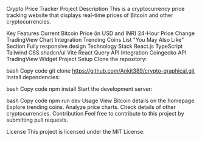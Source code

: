 Crypto Price Tracker
Project Description
This is a cryptocurrency price tracking website that displays real-time prices of Bitcoin and other cryptocurrencies.

Key Features
Current Bitcoin Price (in USD and INR)
24-Hour Price Change
TradingView Chart Integration
Trending Coins List
"You May Also Like" Section
Fully responsive design
Technology Stack
React.js
TypeScript
Tailwind CSS
shadcn/ui
Vite
React Query
API Integration
Coingecko API
TradingView Widget
Project Setup
Clone the repository:

bash
Copy code
git clone https://github.com/Ankit389/crypto-graphical.git
Install dependencies:

bash
Copy code
npm install
Start the development server:

bash
Copy code
npm run dev
Usage
View Bitcoin details on the homepage.
Explore trending coins.
Analyze price charts.
Check details of other cryptocurrencies.
Contribution
Feel free to contribute to this project by submitting pull requests.

License
This project is licensed under the MIT License.
